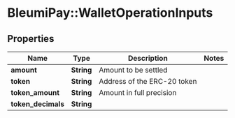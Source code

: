 # BleumiPay::WalletOperationInputs

## Properties

Name | Type | Description | Notes
------------ | ------------- | ------------- | -------------
**amount** | **String** | Amount to be settled | 
**token** | **String** | Address of the ERC-20 token | 
**token_amount** | **String** | Amount in full precision | 
**token_decimals** | **String** |  | 
